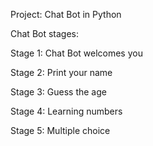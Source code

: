 Project: Chat Bot in Python

Chat Bot stages:

Stage 1: Chat Bot welcomes you

Stage 2: Print your name

Stage 3: Guess the age

Stage 4: Learning numbers

Stage 5: Multiple choice
